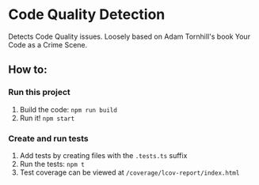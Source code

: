 # Code Quality Detection

Detects Code Quality issues.  Loosely based on Adam Tornhill's book Your Code as a Crime Scene.

## How to:

### Run this project

1.  Build the code: `npm run build`
1.  Run it! `npm start`

### Create and run tests

1.  Add tests by creating files with the `.tests.ts` suffix
1.  Run the tests: `npm t`
1.  Test coverage can be viewed at `/coverage/lcov-report/index.html`
